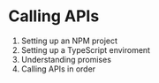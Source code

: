 # Calling APIs

1. Setting up an NPM project 
2. Setting up a TypeScript enviroment 
3. Understanding promises
4. Calling APIs in order